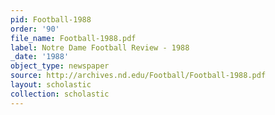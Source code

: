 ```yaml
---
pid: Football-1988
order: '90'
file_name: Football-1988.pdf
label: Notre Dame Football Review - 1988
_date: '1988'
object_type: newspaper
source: http://archives.nd.edu/Football/Football-1988.pdf
layout: scholastic
collection: scholastic
---
```

